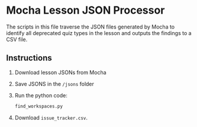 # Mocha Lesson JSON Processor

The scripts in this file traverse the JSON files generated by Mocha to identify all deprecated quiz types in the lesson and outputs the findings to a CSV file.

## Instructions

1. Download lesson JSONs from Mocha
2. Save JSONS in the `/jsons` folder
3. Run the python code:

    ```py
    find_workspaces.py
    ```

4. Download `issue_tracker.csv`.

